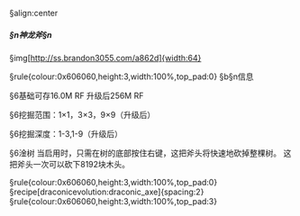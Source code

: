 §align:center
##### §n神龙斧§n

§img[http://ss.brandon3055.com/a862d]{width:64}

§rule{colour:0x606060,height:3,width:100%,top_pad:0}
§b§n信息

§6基础可存16.0M RF 升级后256M RF

§6挖掘范围：1×1，3×3，9×9（升级后）

§6挖掘深度：1-3,1-9（升级后）

§6淦树
当启用时，只需在树的底部按住右键，这把斧头将快速地砍掉整棵树。
这把斧头一次可以砍下8192块木头。

§rule{colour:0x606060,height:3,width:100%,top_pad:0}
§recipe[draconicevolution:draconic_axe]{spacing:2}
§rule{colour:0x606060,height:3,width:100%,top_pad:3}